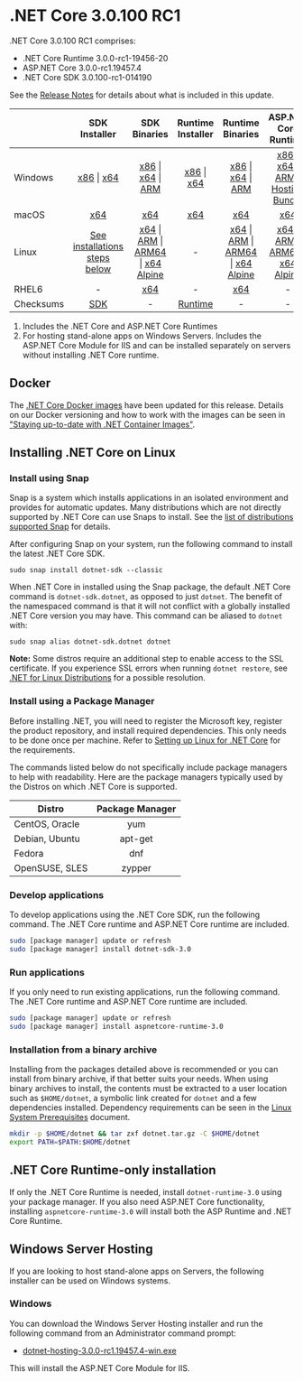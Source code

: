 # .NET Core 3.0.100 RC1

.NET Core 3.0.100 RC1 comprises:

* .NET Core Runtime 3.0.0-rc1-19456-20
* ASP.NET Core 3.0.0-rc1.19457.4
* .NET Core SDK 3.0.100-rc1-014190

See the [Release Notes](3.0.0-rc1.md) for details about what is included in this update.

|           | SDK Installer                        | SDK Binaries                 | Runtime Installer                                        | Runtime Binaries                                 | ASP.NET Core Runtime           |
| --------- | :------------------------------------------:     | :----------------------:                 | :---------------------------:                            | :-------------------------:                      | :-----------------:            |
| Windows   | [x86][dotnet-sdk-win-x86.exe] \| [x64][dotnet-sdk-win-x64.exe] | [x86][dotnet-sdk-win-x86.zip] \| [x64][dotnet-sdk-win-x64.zip] \| [ARM][dotnet-sdk-win-arm.zip] | [x86][dotnet-runtime-win-x86.exe] \| [x64][dotnet-runtime-win-x64.exe] | [x86][dotnet-runtime-win-x86.zip] \| [x64][dotnet-runtime-win-x64.zip] \| [ARM][dotnet-runtime-win-arm.zip] | [x86][aspnetcore-runtime-win-x86.exe] \| [x64][aspnetcore-runtime-win-x64.exe] \| [ARM][aspnetcore-runtime-win-arm.zip] \| [Hosting Bundle][dotnet-hosting-win.exe] |
| macOS     | [x64][dotnet-sdk-osx-x64.pkg]  | [x64][dotnet-sdk-osx-x64.tar.gz]     | [x64][dotnet-runtime-osx-x64.pkg] | [x64][dotnet-runtime-osx-x64.tar.gz] | [x64][aspnetcore-runtime-osx-x64.tar.gz] |
| Linux     | [See installations steps below][linux-install]   | [x64][dotnet-sdk-linux-x64.tar.gz] \| [ARM][dotnet-sdk-linux-arm.tar.gz] \| [ARM64][dotnet-sdk-linux-arm64.tar.gz] \| [x64 Alpine][dotnet-sdk-linux-musl-x64.tar.gz] | - | [x64][dotnet-runtime-linux-x64.tar.gz] \| [ARM][dotnet-runtime-linux-arm.tar.gz] \| [ARM64][dotnet-runtime-linux-arm64.tar.gz] \| [x64 Alpine][dotnet-runtime-linux-musl-x64.tar.gz] | [x64][aspnetcore-runtime-linux-x64.tar.gz]  \| [ARM][aspnetcore-runtime-linux-arm.tar.gz] \| [ARM64][aspnetcore-runtime-linux-arm64.tar.gz] \| [x64 Alpine][aspnetcore-runtime-linux-musl-x64.tar.gz] |
| RHEL6     | -                                                | [x64][dotnet-sdk-rhel.6-x64.tar.gz]                    | -                                                        | [x64][dotnet-runtime-rhel.6-x64.tar.gz] | - |
| Checksums | [SDK][checksums]                             | -                                        | [Runtime][checksums]                             | - | - |

1. Includes the .NET Core and ASP.NET Core Runtimes
2. For hosting stand-alone apps on Windows Servers. Includes the ASP.NET Core Module for IIS and can be installed separately on servers without installing .NET Core runtime.

## Docker

The [.NET Core Docker images](https://hub.docker.com/r/microsoft/dotnet/) have been updated for this release. Details on our Docker versioning and how to work with the images can be seen in ["Staying up-to-date with .NET Container Images"](https://devblogs.microsoft.com/dotnet/staying-up-to-date-with-net-container-images/).

## Installing .NET Core on Linux

### Install using Snap

Snap is a system which installs applications in an isolated environment and provides for automatic updates. Many distributions which are not directly supported by .NET Core can use Snaps to install. See the [list of distributions supported Snap](https://docs.snapcraft.io/installing-snapd/6735) for details.

After configuring Snap on your system, run the following command to install the latest .NET Core SDK.

`sudo snap install dotnet-sdk --classic`

When .NET Core in installed using the Snap package, the default .NET Core command is `dotnet-sdk.dotnet`, as opposed to just `dotnet`. The benefit of the namespaced command is that it will not conflict with a globally installed .NET Core version you may have. This command can be aliased to `dotnet` with:

`sudo snap alias dotnet-sdk.dotnet dotnet`

**Note:** Some distros require an additional step to enable access to the SSL certificate. If you experience SSL errors when running `dotnet restore`, see [.NET for Linux Distributions](../../../linux.md) for a possible resolution.

### Install using a Package Manager

Before installing .NET, you will need to register the Microsoft key, register the product repository, and install required dependencies. This only needs to be done once per machine. Refer to [Setting up Linux for .NET Core][linux-install] for the requirements.

The commands listed below do not specifically include package managers to help with readability. Here are the package managers typically used by the Distros on which .NET Core is supported.

| Distro | Package Manager  |
| ---             | :----:  |
| CentOS, Oracle  | yum     |
| Debian, Ubuntu  | apt-get |
| Fedora          | dnf     |
| OpenSUSE, SLES  | zypper  |

### Develop applications

To develop applications using the .NET Core SDK, run the following command. The .NET Core runtime and ASP.NET Core runtime are included.

```bash
sudo [package manager] update or refresh
sudo [package manager] install dotnet-sdk-3.0
```

### Run applications

If you only need to run existing applications, run the following command. The .NET Core runtime and ASP.NET Core runtime are included.

```bash
sudo [package manager] update or refresh
sudo [package manager] install aspnetcore-runtime-3.0
```

### Installation from a binary archive

Installing from the packages detailed above is recommended or you can install from binary archive, if that better suits your needs. When using binary archives to install, the contents must be extracted to a user location such as `$HOME/dotnet`, a symbolic link created for `dotnet` and a few dependencies installed. Dependency requirements can be seen in the [Linux System Prerequisites](https://github.com/dotnet/core/blob/main/linux.md) document.

```bash
mkdir -p $HOME/dotnet && tar zxf dotnet.tar.gz -C $HOME/dotnet
export PATH=$PATH:$HOME/dotnet
```

## .NET Core Runtime-only installation

If only the .NET Core Runtime is needed, install `dotnet-runtime-3.0` using your package manager. If you also need ASP.NET Core functionality, installing `aspnetcore-runtime-3.0` will install both the ASP Runtime and .NET Core Runtime.

## Windows Server Hosting

If you are looking to host stand-alone apps on Servers, the following installer can be used on Windows systems.

### Windows

You can download the Windows Server Hosting installer and run the following command from an Administrator command prompt:

* [dotnet-hosting-3.0.0-rc1.19457.4-win.exe][dotnet-hosting-win.exe]

This will install the ASP.NET Core Module for IIS.

[//]: # ( Runtime 3.0.0-rc1-19456-20)
[dotnet-hosting-win.exe]: https://download.visualstudio.microsoft.com/download/pr/dd166010-f2af-4f48-9099-c2a8ef2aecd4/b12863ae56d58c2acb453225e06c69b3/dotnet-hosting-3.0.0-rc1.19457.4-win.exe
[dotnet-runtime-linux-arm.tar.gz]: https://download.visualstudio.microsoft.com/download/pr/5c2c453a-e032-486a-968b-7ffe40fd936a/55663cb415162575b069059675c008ab/dotnet-runtime-3.0.0-rc1-19456-20-linux-arm.tar.gz
[dotnet-runtime-linux-arm64.tar.gz]: https://download.visualstudio.microsoft.com/download/pr/406cf025-8333-4f8c-8c0c-6b46c96762a0/dfde31a9f20ef36a2d00abb4060f9220/dotnet-runtime-3.0.0-rc1-19456-20-linux-arm64.tar.gz
[dotnet-runtime-linux-musl-x64.tar.gz]: https://download.visualstudio.microsoft.com/download/pr/30782477-d2ab-4b8e-a286-45b9e984667c/a8b8eb519fd35cdbafeb8f207bdb9474/dotnet-runtime-3.0.0-rc1-19456-20-linux-musl-x64.tar.gz
[dotnet-runtime-linux-x64.tar.gz]: https://download.visualstudio.microsoft.com/download/pr/f31ff1f4-2d1f-4904-aaec-1e6da1e20390/9da05fe5c414307ef0bf95b1ae330924/dotnet-runtime-3.0.0-rc1-19456-20-linux-x64.tar.gz
[dotnet-runtime-osx-x64.pkg]: https://download.visualstudio.microsoft.com/download/pr/ea6e19c6-7d19-4e7a-aecc-51eb67c87ac7/5d58c5eedbf3ace4274e813d991be628/dotnet-runtime-3.0.0-rc1-19456-20-osx-x64.pkg
[dotnet-runtime-osx-x64.tar.gz]: https://download.visualstudio.microsoft.com/download/pr/2c808009-0ac2-4614-827e-e521873e097d/4859fcad472817c5befc500e01a49be8/dotnet-runtime-3.0.0-rc1-19456-20-osx-x64.tar.gz
[dotnet-runtime-rhel.6-x64.tar.gz]: https://download.visualstudio.microsoft.com/download/pr/8ee775d6-0e77-4557-8b0d-be9c2a713ac6/52ce6cb274fd0d71ec827abc62bea046/dotnet-runtime-3.0.0-rc1-19456-20-rhel.6-x64.tar.gz
[dotnet-runtime-win-arm.zip]: https://download.visualstudio.microsoft.com/download/pr/14ee3b74-7452-4737-b753-51cb5c2f4bc7/50e6451058272f67a34be8eb43a56e6b/dotnet-runtime-3.0.0-rc1-19456-20-win-arm.zip
[dotnet-runtime-win-x64.exe]: https://download.visualstudio.microsoft.com/download/pr/84f82674-73e8-408c-b29a-988f7ffe7ef6/8fd9c7c5f8b2518401167e53d2705a37/dotnet-runtime-3.0.0-rc1-19456-20-win-x64.exe
[dotnet-runtime-win-x64.zip]: https://download.visualstudio.microsoft.com/download/pr/8691fde3-55fc-46f4-8323-2d57e0cc7c53/a3c9fa0de0e3608e44ed3d0ffdc3ca94/dotnet-runtime-3.0.0-rc1-19456-20-win-x64.zip
[dotnet-runtime-win-x86.exe]: https://download.visualstudio.microsoft.com/download/pr/57f3a4af-5fef-4dc3-8abf-5c5d9fb73b07/19f2a1452f0cb0802ef7d05254ee2618/dotnet-runtime-3.0.0-rc1-19456-20-win-x86.exe
[dotnet-runtime-win-x86.zip]: https://download.visualstudio.microsoft.com/download/pr/aac84824-a146-4083-94d7-a4623f6e0276/d844fdc71427b8703b11ba683c88305a/dotnet-runtime-3.0.0-rc1-19456-20-win-x86.zip

[//]: # ( ASP 3.0.0-rc1.19457.4)
[aspnetcore-runtime-linux-arm.tar.gz]: https://download.visualstudio.microsoft.com/download/pr/c2a57c5e-2955-4815-a26d-591fc7273724/1c2de6c724adef9efb70b18d1fa72339/aspnetcore-runtime-3.0.0-rc1.19457.4-linux-arm.tar.gz
[aspnetcore-runtime-linux-arm64.tar.gz]: https://download.visualstudio.microsoft.com/download/pr/58745a66-c144-43d8-aa82-142e5b4f2c16/8cab4ce329f0c156a1d183991f6d3448/aspnetcore-runtime-3.0.0-rc1.19457.4-linux-arm64.tar.gz
[aspnetcore-runtime-linux-musl-x64.tar.gz]: https://download.visualstudio.microsoft.com/download/pr/60036637-9597-4155-a6dd-7c9f6646161d/a549badc03389af1bd96cd3ae781b151/aspnetcore-runtime-3.0.0-rc1.19457.4-linux-musl-x64.tar.gz
[aspnetcore-runtime-linux-x64.tar.gz]: https://download.visualstudio.microsoft.com/download/pr/32664ecb-9181-4b09-8543-e85abae5805e/227658f498f42e5d278f1e41d8f2bcba/aspnetcore-runtime-3.0.0-rc1.19457.4-linux-x64.tar.gz
[aspnetcore-runtime-osx-x64.tar.gz]: https://download.visualstudio.microsoft.com/download/pr/4d3e1e0d-114a-4cc1-b5d7-575b25ba6217/fe9447448c1cf2cd7d29438531714fdc/aspnetcore-runtime-3.0.0-rc1.19457.4-osx-x64.tar.gz
[aspnetcore-runtime-win-arm.zip]: https://download.visualstudio.microsoft.com/download/pr/4d0e94b4-5fe4-4fc5-ba1a-0e6f8db53a2b/999c0a734a5b05c936df5a1526b91f8f/aspnetcore-runtime-3.0.0-rc1.19457.4-win-arm.zip
[aspnetcore-runtime-win-x64.exe]: https://download.visualstudio.microsoft.com/download/pr/e8813915-1e31-438d-9544-4cb9e8ad2f8b/4ef958d6d5bd63e0203bc537adf4eabf/aspnetcore-runtime-3.0.0-rc1.19457.4-win-x64.exe
[aspnetcore-runtime-win-x86.exe]: https://download.visualstudio.microsoft.com/download/pr/cba49d03-4b3d-4e11-8a59-3eaa35777ac5/3bf53e4d25798a8102f42958798ff694/aspnetcore-runtime-3.0.0-rc1.19457.4-win-x86.exe

[//]: # ( SDK 3.0.100-rc1-014190 )
[dotnet-sdk-linux-arm.tar.gz]: https://download.visualstudio.microsoft.com/download/pr/29f1b10f-758f-44fb-b14c-49833e5379aa/c259e43ccc84a77fdf4ab5feea6774b3/dotnet-sdk-3.0.100-rc1-014190-linux-arm.tar.gz
[dotnet-sdk-linux-arm64.tar.gz]: https://download.visualstudio.microsoft.com/download/pr/19cc5d2e-6794-401a-8b57-29a96cbf21b5/f1de24385a2b5a8fcbebab3af9ec07c4/dotnet-sdk-3.0.100-rc1-014190-linux-arm64.tar.gz
[dotnet-sdk-linux-musl-x64.tar.gz]: https://download.visualstudio.microsoft.com/download/pr/8dc8c097-42c9-4f29-ae72-90a32853fc91/a29f57092596e7e4a569ed692529dd27/dotnet-sdk-3.0.100-rc1-014190-linux-musl-x64.tar.gz
[dotnet-sdk-linux-x64.tar.gz]: https://download.visualstudio.microsoft.com/download/pr/b81a2bd3-a8a4-4c7e-bd69-030f412ff7b4/3fc5f2c0481313daf2e18c348362ff3f/dotnet-sdk-3.0.100-rc1-014190-linux-x64.tar.gz
[dotnet-sdk-osx-x64.pkg]: https://download.visualstudio.microsoft.com/download/pr/fa3375a4-e275-4730-ac9c-7521ebd53e0b/f911765e7fa24c37153ab11f453db756/dotnet-sdk-3.0.100-rc1-014190-osx-x64.pkg
[dotnet-sdk-osx-x64.tar.gz]: https://download.visualstudio.microsoft.com/download/pr/33d9625e-88ba-4854-817b-81e436c2cbab/81084c2a1c8b6d5749ea98c19aca7fc6/dotnet-sdk-3.0.100-rc1-014190-osx-x64.tar.gz
[dotnet-sdk-rhel.6-x64.tar.gz]: https://download.visualstudio.microsoft.com/download/pr/2c907fd7-74da-4552-bdd2-9fb0338335bc/999f25064eb476385a893f138503c9ac/dotnet-sdk-3.0.100-rc1-014190-rhel.6-x64.tar.gz
[dotnet-sdk-win-arm.zip]: https://download.visualstudio.microsoft.com/download/pr/9b1b3f16-463c-48f5-b6a8-395d2c48d144/afb7c0cbe4c8e97d032ae3ea8a5e7e7a/dotnet-sdk-3.0.100-rc1-014190-win-arm.zip
[dotnet-sdk-win-x64.exe]: https://download.visualstudio.microsoft.com/download/pr/1dc9d885-52a1-4dec-8e08-2ed214292057/f383194c854a787a4c96403b72ceb738/dotnet-sdk-3.0.100-rc1-014190-win-x64.exe
[dotnet-sdk-win-x64.zip]: https://download.visualstudio.microsoft.com/download/pr/10927870-88e5-4b7d-9a5b-1a7cb46a98c0/c17f892b315e5f44052c30cd2eb21023/dotnet-sdk-3.0.100-rc1-014190-win-x64.zip
[dotnet-sdk-win-x86.exe]: https://download.visualstudio.microsoft.com/download/pr/033aee99-976e-4c8b-ac57-6dd0d1c3f9de/dd83cb8577c32a40a54d904bbda2dc57/dotnet-sdk-3.0.100-rc1-014190-win-x86.exe
[dotnet-sdk-win-x86.zip]: https://download.visualstudio.microsoft.com/download/pr/5b08880a-938d-47a9-88c2-5a4a54e7c405/8180a0c22018c01be4dadf72e5cfb269/dotnet-sdk-3.0.100-rc1-014190-win-x86.zip

[checksums]: https://builds.dotnet.microsoft.com/dotnet/checksums/3.0.0-rc1-sha.txt

[linux-install]: https://learn.microsoft.com/dotnet/core/install/linux
